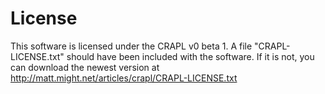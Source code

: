 
License
=======
This software is licensed under the CRAPL v0 beta 1.
A file "CRAPL-LICENSE.txt" should have been included with the software.
If it is not, you can download the newest version at http://matt.might.net/articles/crapl/CRAPL-LICENSE.txt


